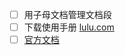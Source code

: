 - [ ] 用子母文档管理文档段
- [ ] 下载使用手册 [lulu.com](http://www.lulu.com/shop/libreoffice-documentation-team/libreoffice-60-writer-guide/paperback/product-23742757.html)
- [ ] [官方文档](https://documentation.libreoffice.org/en/english-documentation/writer/)